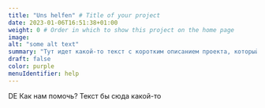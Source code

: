 ```yaml
---
title: "Uns helfen" # Title of your project
date: 2023-01-06T16:51:38+01:00
weight: 0 # Order in which to show this project on the home page
image:
alt: "some alt text"
summary: "Тут идет какой-то текст с коротким описанием проекта, который может быть и длинным, и которотким."
draft: false
color: purple
menuIdentifier: help
---
```


DE Как нам помочь? Текст бы сюда какой-то
